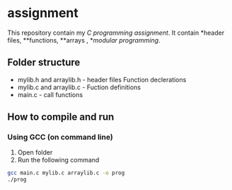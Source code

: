 # assignment
This repository contain my *C programming assignment*.
It contain *header files, **functions, **arrays , **modular programming*.

## Folder structure
- mylib.h and arraylib.h - header files Function declerations
- mylib.c and arraylib.c - Fuction definitions
- main.c - call functions
  
## How to compile and run

### Using GCC (on command line)
1. Open folder
2. Run the following command

```bash
gcc main.c mylib.c arraylib.c -o prog
./prog
